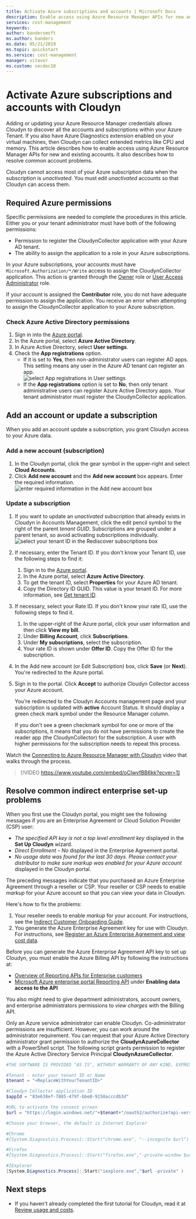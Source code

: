 ```yaml
---
title: Activate Azure subscriptions and accounts | Microsoft Docs
description: Enable access using Azure Resource Manager APIs for new and existing accounts and resolve common account problems.
services: cost-management
keywords:
author: bandersmsft
ms.author: banders
ms.date: 05/21/2019
ms.topic: quickstart
ms.service: cost-management
manager: vitavor
ms.custom: secdec18
---
```



# Activate Azure subscriptions and accounts with Cloudyn

Adding or updating your Azure Resource Manager credentials allows Cloudyn to discover all the accounts and subscriptions within your Azure Tenant. If you also have Azure Diagnostics extension enabled on your virtual machines, then Cloudyn can collect extended metrics like CPU and memory. This article describes how to enable access using Azure Resource Manager APIs for new and existing accounts. It also describes how to resolve common account problems.

Cloudyn cannot access most of your Azure subscription data when the subscription is _unactivated_. You must edit _unactivated_ accounts so that Cloudyn can access them.

## Required Azure permissions

Specific permissions are needed to complete the procedures in this article. Either you or your tenant administrator must have both of the following permissions:

- Permission to register the CloudynCollector application with your Azure AD tenant.
- The ability to assign the application to a role in your Azure subscriptions.

In your Azure subscriptions, your accounts must have `Microsoft.Authorization/*/Write` access to assign the CloudynCollector application. This action is granted through the [Owner](../role-based-access-control/built-in-roles.md#owner) role or [User Access Administrator](../role-based-access-control/built-in-roles.md#user-access-administrator) role.

If your account is assigned the **Contributor** role, you do not have adequate permission to assign the application. You receive an error when attempting to assign the CloudynCollector application to your Azure subscription.

### Check Azure Active Directory permissions

1. Sign in into the [Azure portal](https://portal.azure.com).
2. In the Azure portal, select **Azure Active Directory**.
3. In Azure Active Directory, select **User settings**.
4. Check the **App registrations** option.
    - If it is set to **Yes**, then non-administrator users can register AD apps. This setting means any user in the Azure AD tenant can register an app.  
    ![select App registrations in User settings](./media/activate-subs-accounts/app-register.png)
    - If the **App registrations** option is set to **No**, then only tenant administrative users can register Azure Active Directory apps. Your tenant administrator must register the CloudynCollector application.


## Add an account or update a subscription

When you add an account update a subscription, you grant Cloudyn access to your Azure data.

### Add a new account (subscription)

1. In the Cloudyn portal, click the gear symbol in the upper-right and select **Cloud Accounts**.
2. Click **Add new account** and the **Add new account** box appears. Enter the required information.  
    ![enter required information in the Add new account box](./media/activate-subs-accounts/add-new-account.png)

### Update a subscription

1. If you want to update an _unactivated_ subscription that already exists in Cloudyn in Accounts Management, click the edit pencil symbol to the right of the parent _tenant GUID_. Subscriptions are grouped under a parent tenant, so avoid activating subscriptions individually.
    ![select your tenant ID in the Rediscover subscriptions box](./media/activate-subs-accounts/existing-sub.png)
2. If necessary, enter the Tenant ID. If you don't know your Tenant ID, use the following steps to find it:
    1. Sign in to the [Azure portal](https://portal.azure.com).
    2. In the Azure portal, select **Azure Active Directory**.
    3. To get the tenant ID, select **Properties** for your Azure AD tenant.
    4. Copy the Directory ID GUID. This value is your tenant ID.
    For more information, see [Get tenant ID](../active-directory/develop/howto-create-service-principal-portal.md#get-values-for-signing-in).
3. If necessary, select your Rate ID. If you don't know your rate ID, use the following steps to find it.
    1. In the upper-right of the Azure portal, click your user information and then click **View my bill**.
    2. Under **Billing Account**, click **Subscriptions**.
    3. Under **My subscriptions**, select the subscription.
    4. Your rate ID is shown under **Offer ID**. Copy the Offer ID for the subscription.
4. In the Add new account (or Edit Subscription) box, click **Save** (or **Next**). You're redirected to the Azure portal.
5. Sign in to the portal. Click **Accept** to authorize Cloudyn Collector access your Azure account.

    You're redirected to the Cloudyn Accounts management page and your subscription is updated with **active** Account Status. It should display a green check mark symbol under the Resource Manager column.

    If you don't see a green checkmark symbol for one or more of the subscriptions, it means that you do not have permissions to create the reader app (the CloudynCollector) for the subscription. A user with higher permissions for the subscription needs to repeat this process.

Watch the [Connecting to Azure Resource Manager with Cloudyn](https://youtu.be/oCIwvfBB6kk) video that walks through the process.

>[!VIDEO https://www.youtube.com/embed/oCIwvfBB6kk?ecver=1]

## Resolve common indirect enterprise set-up problems

When you first use the Cloudyn portal, you might see the following messages if you are an Enterprise Agreement or Cloud Solution Provider (CSP) user:

- *The specified API key is not a top level enrollment key* displayed in the  **Set Up Cloudyn**  wizard.
- *Direct Enrollment – No* displayed in the Enterprise Agreement portal.
- *No usage data was found for the last 30 days. Please contact your distributor to make sure markup was enabled for your Azure account* displayed in the Cloudyn portal.

The preceding messages indicate that you purchased an Azure Enterprise Agreement through a reseller or CSP. Your reseller or CSP needs to enable _markup_ for your Azure account so that you can view your data in Cloudyn.

Here's how to fix the problems:

1. Your reseller needs to enable _markup_ for your account. For instructions, see the [Indirect Customer Onboarding Guide](https://ea.azure.com/api/v3Help/v2IndirectCustomerOnboardingGuide).
2. You generate the Azure Enterprise Agreement key for use with Cloudyn. For instructions, see [Register an Azure Enterprise Agreement and view cost data](https://docs.microsoft.com/azure/cost-management/quick-register-ea).

Before you can generate the Azure Enterprise Agreement API key to set up Cloudyn, you must enable the Azure Billing API by following the instructions at:

- [Overview of Reporting APIs for Enterprise customers](../billing/billing-enterprise-api.md)
- [Microsoft Azure enterprise portal Reporting API](https://ea.azure.com/helpdocs/reportingAPI) under **Enabling data access to the API**

You also might need to give department administrators, account owners, and enterprise administrators permissions to _view charges_ with the Billing API.

Only an Azure service administrator can enable Cloudyn. Co-administrator permissions are insufficient. However, you can work around the administrator requirement. You can request that your Azure Active Directory administrator grant permission to authorize the **CloudynAzureCollector** with a PowerShell script. The following script grants permission to register the Azure Active Directory Service Principal **CloudynAzureCollector**.


```powershell
#THE SOFTWARE IS PROVIDED "AS IS", WITHOUT WARRANTY OF ANY KIND, EXPRESS OR IMPLIED, INCLUDING BUT NOT LIMITED TO THE WARRANTIES OF MERCHANTABILITY, FITNESS FOR A PARTICULAR PURPOSE AND NONINFRINGEMENT. IN NO EVENT SHALL THE AUTHORS OR COPYRIGHT HOLDERS BE LIABLE FOR ANY CLAIM, DAMAGES OR OTHER LIABILITY, WHETHER IN AN ACTION OF CONTRACT, TORT OR OTHERWISE, ARISING FROM, OUT OF OR IN CONNECTION WITH THE SOFTWARE OR THE USE OR OTHER DEALINGS IN THE SOFTWARE.

#Tenant - enter your tenant ID or Name
$tenant = "<ReplaceWithYourTenantID>"

#Cloudyn Collector application ID
$appId = "83e638ef-7885-479f-bbe8-9150acccdb3d"

#URL to activate the consent screen
$url = "https://login.windows.net/"+$tenant+"/oauth2/authorize?api-version=1&response_type=code&client_id="+$appId+"&redirect_uri=http%3A%2F%2Flocalhost%3A8080%2FCloudynJava&prompt=consent"

#Choose your browser, the default is Internet Explorer

#Chrome
#[System.Diagnostics.Process]::Start("chrome.exe", "--incognito $url")

#Firefox
#[System.Diagnostics.Process]::Start("firefox.exe","-private-window $url" )

#IExplorer
[System.Diagnostics.Process]::Start("iexplore.exe","$url -private" )

```

## Next steps

- If you haven't already completed the first tutorial for Cloudyn, read it at [Review usage and costs](tutorial-review-usage.md).

